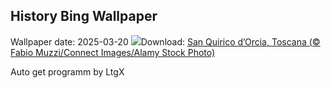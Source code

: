 ## History Bing Wallpaper
Wallpaper date: 2025-03-20
![](https://www.bing.com/th?id=OHR.PrimaveraToscana_IT-IT0074316759_UHD.jpg&w=1000)Download: [San Quirico d’Orcia, Toscana (© Fabio Muzzi/Connect Images/Alamy Stock Photo)](https://www.bing.com/th?id=OHR.PrimaveraToscana_IT-IT0074316759_UHD.jpg)

Auto get programm by LtgX
